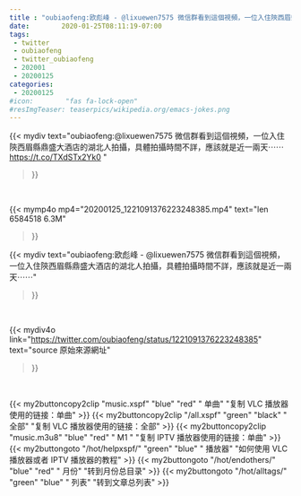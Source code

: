 ```yaml
---
title : "oubiaofeng:欧彪峰 - @lixuewen7575 微信群看到這個視頻，一位入住陝西眉縣鼎盛大酒店的湖北人拍攝，具體拍攝時間不詳，應該就是近一兩天⋯⋯"
date:        2020-01-25T08:11:19-07:00
tags:
 - twitter
 - oubiaofeng
 - twitter_oubiaofeng
 - 202001
 - 20200125
categories:
 - 20200125
#icon:        "fas fa-lock-open"
#resImgTeaser: teaserpics/wikipedia.org/emacs-jokes.png
---
```


{{< mydiv text="oubiaofeng:@lixuewen7575 微信群看到這個視頻，一位入住陝西眉縣鼎盛大酒店的湖北人拍攝，具體拍攝時間不詳，應該就是近一兩天⋯⋯ https://t.co/TXdSTx2Yk0 "
>}}
<br>


{{< mymp4o mp4="20200125_1221091376223248385.mp4"
text="len 6584518    6.3M"
>}}


{{< mydiv text="oubiaofeng:欧彪峰 - @lixuewen7575 微信群看到這個視頻，一位入住陝西眉縣鼎盛大酒店的湖北人拍攝，具體拍攝時間不詳，應該就是近一兩天⋯⋯"
>}}
<br>

{{< mydiv4o link="https://twitter.com/oubiaofeng/status/1221091376223248385"
text="source 原始來源網址"
>}}


<br>




{{< my2buttoncopy2clip "music.xspf"        "blue"   "red"    " 单曲"  "复制 VLC 播放器使用的链接：单曲" >}} {{< my2buttoncopy2clip "/all.xspf"         "green"  "black"  " 全部"  "复制 VLC 播放器使用的链接：全部" >}} {{< my2buttoncopy2clip "music.m3u8"        "blue"   "red"    " M1 "    "复制 IPTV 播放器使用的链接：单曲" >}} {{< my2buttongoto      "/hot/helpxspf/"    "green"  "blue"   " 播放器" "如何使用 VLC 播放器或者 IPTV 播放器的教程" >}} {{< my2buttongoto      "/hot/endothers/"   "blue"   "red"    " 月份"   "转到月份总目录" >}} {{< my2buttongoto      "/hot/alltags/"     "green"  "blue"   " 列表"   "转到文章总列表" >}} 

